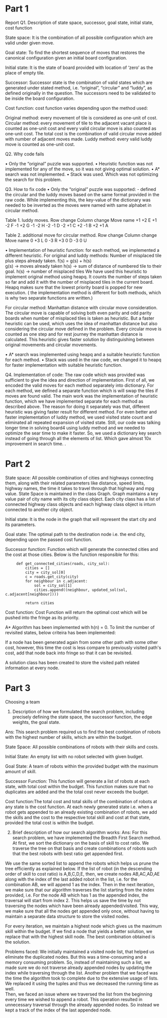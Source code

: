 # Part 1

Report
Q1.	Description of state space, successor, goal state, initial state, cost function

State space: It is the combination of all possible configuration which are valid under given move.

Goal state: To find the shortest sequence of moves that restores the canonical configuration given an initial board configuration.

Initial state: It is the state of board provided with location of ‘zero’ as the place of empty tile.

Successor: Successor state is the combination of valid states which are generated under stated method, i.e. “original”, “circular” and “luddy”, as defined originally in the question. The successors need to be validated to be inside the board configuration.

Cost function: cost function varies depending upon the method used:

Original method: every movement of tile is considered as one-unit of cost.
Circular method: every movement of tile to the adjacent vacant place is counted as one-unit cost and every valid circular move is also counted as one-unit cost. The total cost is the combination of valid circular move added with number of adjacent moves made.
Luddy method: every valid luddy move is counted as one-unit cost. 

Q2.	Why code fails

•	Only the “original” puzzle was supported.
•	Heuristic function was not implemented for any of the move, so it was not giving optimal solution.
•	A* search was not implemented.
•	Stack was used. Which was not optimizing the search for this problem.

Q3.	How to fix code
•	Only the “original” puzzle was supported: - defined the circular and the luddy moves based on the same format provided in the raw code. While implementing this, the key-value of the dictionary was needed to be inverted as the moves were named with same alphabet in circular method.

Table 1. luddy moves.
Row change	Column change	Move name
+1	             +2	          E
+1	             -2	          F
-1	             +2          	G
-1	             -2	          H
-2	             -1           D
-2	             +1	          C
+2	             -1	          B
+2	             +1	          A

Table 2. additional move for circular method.
Row change	Column change	Move name
0	             +3           	L
0	             -3	           R
+3	             0	           D
-3	             0	           U

•	Implementation of heuristic function: for each method, we implemented a different heuristic.
For original  and luddy methods: Number of misplaced tile plus steps already taken.
f(s) = g(s) + h(s)  
g(s) -> moves already taken
h(s) -> sum of distance of numbered tile to their goal.
h(s) -> number of misplaced tiles
We have used this heuristic to implement original method using heapq. It counts the number of steps taken so far and add it with the number of misplaced tiles in the current board. Heapq makes sure that the lowest priority board is popped for new execution.
( the implementation method is different for both methods, which is why two separate functions are written.)

For circular method: Manhattan distance with circular move consideration.
The circular move is capable of solving both even parity and odd parity boards when number of misplaced tiles is taken as heuristic. But a faster heuristic can be used, which uses the idea of manhattan distance but also considering the circular move defined in the problem. Every circular move is counted as one step and for rest journey the manhattan distance is calculated. This heuristic gives faster solution by distinguishing between original movements and circular movements.

•	A* search was implemented using heapq and a suitable heuristic function for each method.
•	Stack was used in the raw code, we changed it to heapq for faster implementation with suitable heuristic function.

Q4.	Implementation of code: The raw code which was provided was sufficient to give the idea and direction of implementation. First of all, we encoded the valid moves for each method separately into dictionary. For each method, we defined a separate function which is will swap the tiles if moves are found valid. 
The main work was the implementation of heuristic function, which we have implemented separate for each method as described above. The reason for doing it separately was that, different heuristic was giving faster result for different method.  For even better and faster implementation of luddy method, we used visited state count and eliminated all repeated expansion of visited state. Still, our code was talking longer time in solving board4 using luddy method and we needed to optimize the sear time to make it faster. So, we used a dictionary key search instead of going through all the elements of list. Which gave almost 10x improvement in search time.
.


# Part 2

State space: All possible combination of cities and highways connecting them, along with their related parameters like distance, speed limits, highway names, the time it takes to travel through that highway and mpg value.
State Space is maintained in the class Graph.
Graph maintains a key value pair of city name with its city class object. Each city class has a list of connected highway class objects and each highway class object is inturn connected to another city object.

Initial state: It is the node in the graph that will represent the start city and its parameters.

Goal state: The optimal path to the destination node i.e. the end city, depending upon the passed cost function.

Successor function: Function which will generate the connected cities and the cost at those cities. Below is the function responsible for this:


         def get_connected_cities(roads, city_sol):
             cities = []
             city = city_sol[0]
             c = roads.get_city(city)
             for neighbour in c.adjacent:
                 sol = city_sol[1]
                 cities.append((neighbour, updated_sol(sol, c.adjacent[neighbour])))

             return cities


Cost function: Cost Function will return the optimal cost which will be pushed into the fringe as its priority.

A* Algorithm has been implemented with h(n) = 0. To limit the number of revisited states, below criteira has been implemented:

If a node has been generated again from some other path with some other cost, however, this time the cost is less compare to previously visited path's cost, add that node back into fringe so that it can be revisited.

A solution class has been created to store the visited path related information at every node.


# Part 3  
Choosing a team

1. Description of how we formulated the search problem, including precisely defining the state space, the successor function, the edge weights, the goal state.

Ans: 
This search problem required us to find the best combination of robots with the highest number of skills, which are within the budget.  
 
State Space: All possible combinations of robots with their skills and costs.
 
Initial State: An empty list with no robot selected with given budget.

Goal State: A team of robots within the provided budget with the maximum amount of skill. 

Successor Function: This function will generate a list of robots at each state, with total cost within the budget. This function makes sure that no duplicates are added and the the total cost never exceeds the budget.

Cost function:The total cost and total skills of the combination of robots at any state is the cost function.
At each newly generated state i.e. when a robot gets appended to an already existing combination of robots, we add the skills and the cost to the respective total skill and cost at that state, provided the total cost is within the budget. 

2. Brief description of how our search algorithm works:
Ans:
For this search problem, we have implemented the Breadth First Search method.
At first, we sort the dictionary on the basis of skill to cost ratio. We traverse the tree on that basis and create combinations of robots such that the best robots with best ratio get appended first.

We use the same sorted list to append the robots which helps us prune the tree efficiently as explained below.
If the list of robot (in the descending order of skill to cost ratio) is A,B,C,D,E, then, we create nodes AB,AC,AD,AE along with the index of the last added robot in the list, i.e. for the combination AB, we will append 1 as the index. Then in the next iteration, we make sure that our algorithm traverses the list starting from the index provided, i.e. For the node AB which has 1 as the appended index, the traversal will start from index 2. This helps us save the time by not traversing the nodes which have been already appended/visited. This way, we make sure that all the nodes get appended only once, without having to maintain a separate data structure to store the visited nodes.  

For every iteration, we maintain a highest node which gives us the maximum skill within the budget. If we find a node that yields a better solution, we replace that with the highest skill node. The best combination obtained is the solution.

Problems faced:
We initially maintained a visited node list, that helped us eliminate the duplicated nodes. But this was a time-consuming and a memory consuming problem. So, instead of maintaining such a list, we made sure we do not traverse already appended nodes by updating the index while traversing through the list.
Another problem that we faced was the time the algorithm took to complete due to the extensive usage of lists. We replaced it using the tuples and thus we decreased the running time as well.  
Then, we faced an issue where we traversed the list from the beginning every time we wished to append a robot. This operation resulted in unnecessary traversal through the already appended nodes. So instead we kept a track of the index of the last appended node.  
